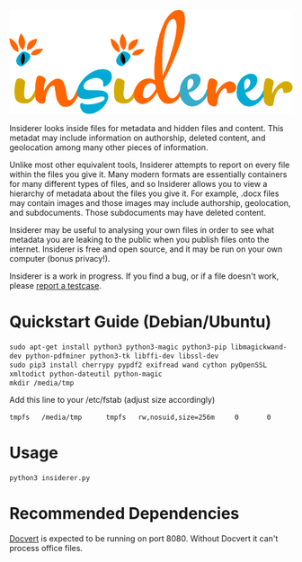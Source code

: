 <p align="center">
<img src="static/insiderer.png" alt="Insiderer">
</p>

Insiderer looks inside files for metadata and hidden files and content. This metadat may include information on authorship, deleted content, and geolocation among many other pieces of information.

Unlike most other equivalent tools, Insiderer attempts to report on every file within the files you give it. Many modern formats are essentially containers for many different types of files, and so Insiderer allows you to view a hierarchy of metadata about the files you give it. For example, .docx files may contain images and those images may include authorship, geolocation, and subdocuments. Those subdocuments may have deleted content.

Insiderer may be useful to analysing your own files in order to see what metadata you are leaking to the public when you publish files onto the internet. Insiderer is free and open source, and it may be run on your own computer (bonus privacy!).

Insiderer is a work in progress. If you find a bug, or if a file doesn't work, please [report a testcase](https://github.com/holloway/insiderer/issues).

Quickstart Guide (Debian/Ubuntu)
================================

    sudo apt-get install python3 python3-magic python3-pip libmagickwand-dev python-pdfminer python3-tk libffi-dev libssl-dev
    sudo pip3 install cherrypy pypdf2 exifread wand cython pyOpenSSL xmltodict python-dateutil python-magic
    mkdir /media/tmp

Add this line to your /etc/fstab (adjust size accordingly)

    tmpfs   /media/tmp      tmpfs   rw,nosuid,size=256m     0       0

Usage
=====

    python3 insiderer.py

Recommended Dependencies
=====================

[Docvert](https://github.com/holloway/docvert-python3) is expected to be running on port 8080. Without Docvert it can't process office files.


